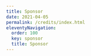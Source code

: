 ```yaml
---
title: Sponsor 
date: 2021-04-05
permalink: /credits/index.html
eleventyNavigation:
  order: 100 
  key: sponsor
  title: Sponsor
---
```

